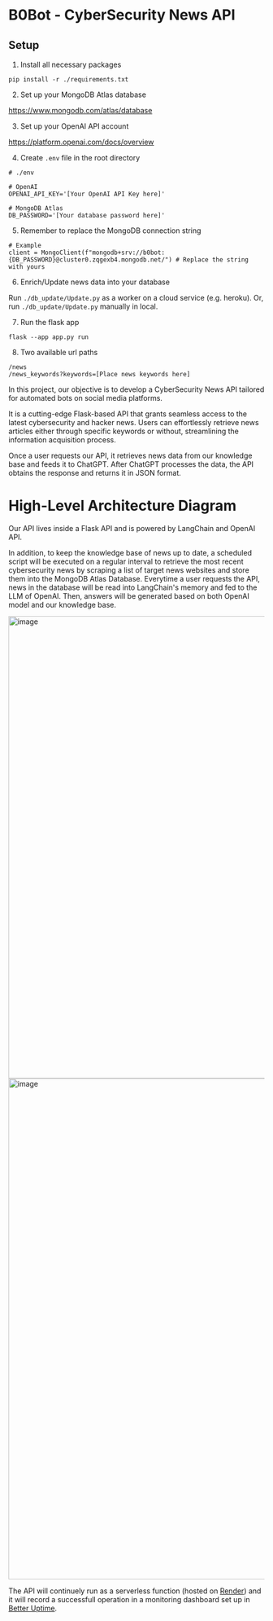 # B0Bot - CyberSecurity News API

## Setup
1. Install all necessary packages

`pip install -r ./requirements.txt`

2. Set up your MongoDB Atlas database

https://www.mongodb.com/atlas/database

3. Set up your OpenAI API account

https://platform.openai.com/docs/overview


4. Create `.env` file in the root directory

```
# ./env

# OpenAI
OPENAI_API_KEY='[Your OpenAI API Key here]'

# MongoDB Atlas
DB_PASSWORD='[Your database password here]'
```

5. Remember to replace the MongoDB connection string

```
# Example
client = MongoClient(f"mongodb+srv://b0bot:{DB_PASSWORD}@cluster0.zqgexb4.mongodb.net/") # Replace the string with yours
```

6. Enrich/Update news data into your database

Run `./db_update/Update.py` as a worker on a cloud service (e.g. heroku).
Or, run `./db_update/Update.py` manually in local.

7. Run the flask app

`flask --app app.py run`

8. Two available url paths
```
/news
/news_keywords?keywords=[Place news keywords here]
```

In this project, our objective is to develop a CyberSecurity News API tailored for automated bots on social media platforms.

It is a cutting-edge Flask-based API that grants seamless access to the latest cybersecurity and hacker news. Users can effortlessly retrieve news articles either through specific keywords or without, streamlining the information acquisition process.

Once a user requests our API, it retrieves news data from our knowledge base and feeds it to ChatGPT. After ChatGPT processes the data, the API obtains the response and returns it in JSON format.

# High-Level Architecture Diagram

Our API lives inside a Flask API and is powered by LangChain and OpenAI API. 

In addition, to keep the knowledge base of news up to date, a scheduled script will be executed on a regular interval to retrieve the most recent cybersecurity news by scraping a list of target news websites and store them into the MongoDB Atlas Database. Everytime a user requests the API, news in the database will be read into LangChain's memory and fed to the LLM of OpenAI. Then, answers will be generated based on both OpenAI model and our knowledge base.

<img width="908" alt="image" src="https://github.com/CoToYo/b0bot/assets/56789038/218fdf2b-be27-4222-9119-81c3dc5c4e02">

<img width="984" alt="image" src="https://github.com/CoToYo/b0bot/assets/56789038/4e5fe460-a210-46e9-b490-caa02e34c3af">

The API will continuely run as a serverless function (hosted on [Render](https://render.com/)) and it will record a successfull operation in a monitoring dashboard set up in [Better Uptime](https://betterstack.com/better-uptime).
